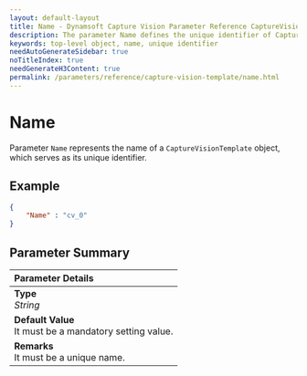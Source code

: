 ```yaml
---
layout: default-layout
title: Name - Dynamsoft Capture Vision Parameter Reference CaptureVisionTemplate Object.
description: The parameter Name defines the unique identifier of CaptureVisionTemplate object.
keywords: top-level object, name, unique identifier
needAutoGenerateSidebar: true
noTitleIndex: true
needGenerateH3Content: true
permalink: /parameters/reference/capture-vision-template/name.html
---
```


# Name

Parameter `Name` represents the name of a `CaptureVisionTemplate` object, which serves as its unique identifier.

## Example

```json
{
    "Name" : "cv_0"
}
```

## Parameter Summary

| Parameter Details |
| :----------------------------------- |
| **Type**<br>*String* |
| **Default Value**<br>It must be a mandatory setting value. |
| **Remarks**<br>It must be a unique name. |
